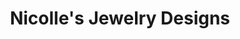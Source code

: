 ---
title: "Nicolle's Jewelry Designs"
url: /front-royal/nicolles-jewelry-designs/
shop: jewelry
---